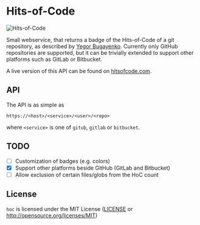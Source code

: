 # Hits-of-Code

![Hits-of-Code](https://hitsofcode.com/github/vbrandl/hoc)

Small webservice, that returns a badge of the Hits-of-Code of a git repository, as described by [Yegor
Bugayenko](https://www.yegor256.com/2014/11/14/hits-of-code.html). Currently only GitHub repositories are supported, but
it can be trivially extended to support other platforms such as GitLab or Bitbucket.

A live version of this API can be found on [hitsofcode.com](https://hitsofcode.com/).

## API

The API is as simple as

```
https://<host>/<service>/<user>/<repo>
```

where `<service>` is one of `gitub`, `gitlab` or `bitbucket`.


## TODO

* [ ] Customization of badges (e.g. colors)
* [x] Support other platforms beside GitHub (GitLab and Bitbucket)
* [ ] Allow exclusion of certain files/globs from the HoC count

## License

`hoc` is licensed under the MIT License ([LICENSE](LICENSE) or http://opensource.org/licenses/MIT)
